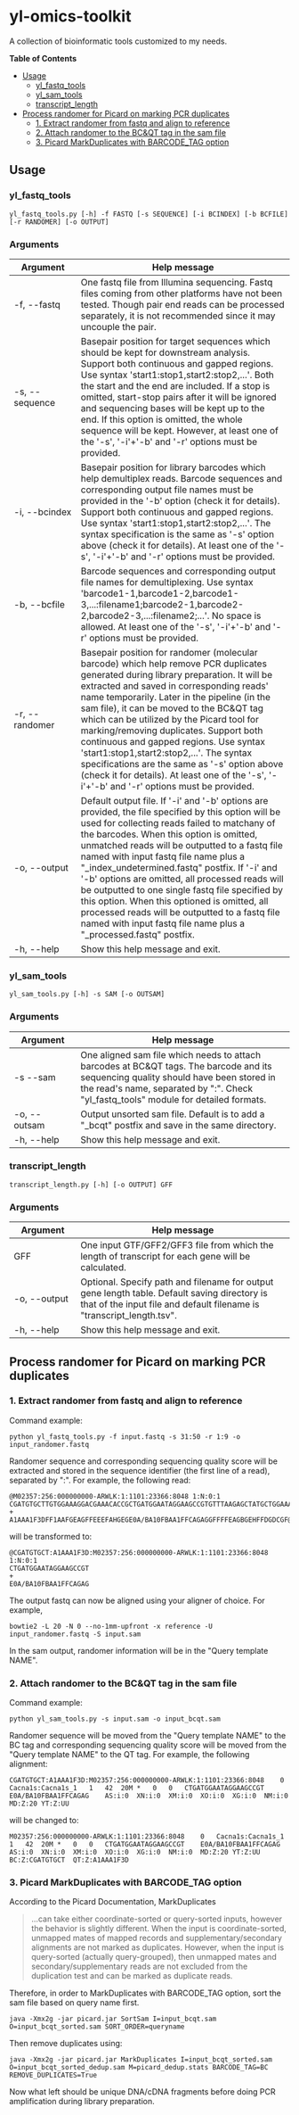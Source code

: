 # yl-omics-toolkit
A collection of bioinformatic tools customized to my needs.

**Table of Contents**
- [Usage](#user-content-usage)
  - [yl_fastq_tools](#user-content-yl_fastq_tools)
  - [yl_sam_tools](#user-content-yl_sam_tools)
  - [transcript_length](#user-content-transcript_length)
- [Process randomer for Picard on marking PCR duplicates](#user-content-process-randomer-for-picard-on-marking-pcr-duplicates)
  - [1. Extract randomer from fastq and align to reference](#user-content-1-extract-randomer-from-fastq-and-align-to-reference)
  - [2. Attach randomer to the BC&QT tag in the sam file](#user-content-2-attach-randomer-to-the-bcqt-tag-in-the-sam-file)
  - [3. Picard MarkDuplicates with BARCODE_TAG option](#user-content-3-picard-markduplicates-with-barcode_tag-option)

## Usage
### yl_fastq_tools
`yl_fastq_tools.py [-h] -f FASTQ [-s SEQUENCE] [-i BCINDEX] [-b BCFILE] [-r RANDOMER] [-o OUTPUT]`
### Arguments
&nbsp;&nbsp;&nbsp;Argument&nbsp;&nbsp;&nbsp;|Help message
---|---
-f, --fastq|One fastq file from Illumina sequencing. Fastq files coming from other platforms have not been tested. Though pair end reads can be processed separately, it is not recommended since it may uncouple the pair.
-s, --sequence|Basepair position for target sequences which should be kept for downstream analysis. Support both continuous and gapped regions. Use syntax 'start1:stop1,start2:stop2,...'. Both the start and the end are included. If a stop is omitted, start-stop pairs after it will be ignored and sequencing bases will be kept up to the end. If this option is omitted, the whole sequence will be kept. However, at least one of the '-s', '-i'+'-b' and '-r' options must be provided.
-i, --bcindex|Basepair position for library barcodes which help demultiplex reads. Barcode sequences and corresponding output file names must be provided in the '-b' option (check it for details). Support both continuous and gapped regions. Use syntax 'start1:stop1,start2:stop2,...'. The syntax specification is the same as '-s' option above (check it for details). At least one of the '-s', '-i'+'-b' and '-r' options must be provided.
-b, --bcfile|Barcode sequences and corresponding output file names for demultiplexing. Use syntax 'barcode1-1,barcode1-2,barcode1-3,...:filename1;barcode2-1,barcode2-2,barcode2-3,...:filename2;...'. No space is allowed. At least one of the '-s', '-i'+'-b' and '-r' options must be provided.
-r, --randomer|Basepair position for randomer (molecular barcode) which help remove PCR duplicates generated during library preparation. It will be extracted and saved in corresponding reads' name temporarily. Later in the pipeline (in the sam file), it can be moved to the BC&QT tag which can be utilized by the Picard tool for marking/removing duplicates. Support both continuous and gapped regions. Use syntax 'start1:stop1,start2:stop2,...'. The syntax specifications are the same as '-s' option above (check it for details). At least one of the '-s', '-i'+'-b' and '-r' options must be provided.
-o, --output|Default output file. If '-i' and '-b' options are provided, the file specified by this option will be used for collecting reads failed to matchany of the barcodes. When this option is omitted, unmatched reads will be outputted to a fastq file named with input fastq file name plus a "_index_undetermined.fastq" postfix. If '-i' and '-b' options are omitted, all processed reads will be outputted to one single fastq file specified by this option. When this optioned is omitted, all processed reads will be outputted to a fastq file named with input fastq file name plus a "_processed.fastq" postfix.
-h, --help|Show this help message and exit.
### yl_sam_tools
`yl_sam_tools.py [-h] -s SAM [-o OUTSAM]`
### Arguments
&nbsp;&nbsp;&nbsp;Argument&nbsp;&nbsp;&nbsp;|Help message
---|---
-s --sam|One aligned sam file which needs to attach barcodes at BC&QT tags. The barcode and its sequencing quality should have been stored in the read's name, separated by ":". Check "yl_fastq_tools" module for detailed formats.
-o, --outsam|Output unsorted sam file. Default is to add a "_bcqt" postfix and save in the same directory.
-h, --help|Show this help message and exit.
### transcript_length
`transcript_length.py [-h] [-o OUTPUT] GFF`
### Arguments
&nbsp;&nbsp;&nbsp;Argument&nbsp;&nbsp;&nbsp;|Help message
---|---
GFF|One input GTF/GFF2/GFF3 file from which the length of transcript for each gene will be calculated.
-o, --output|Optional. Specify path and filename for output gene length table. Default saving directory is that of the input file and default filename is "transcript_length.tsv".
-h, --help|Show this help message and exit.


## Process randomer for Picard on marking PCR duplicates
### 1. Extract randomer from fastq and align to reference
Command example:

`python yl_fastq_tools.py -f input.fastq -s 31:50 -r 1:9 -o input_randomer.fastq`

Randomer sequence and corresponding sequencing quality score will be extracted and stored in the sequence identifier (the first line of a read), separated by ":". For example, the following read:

    @M02357:256:000000000-ARWLK:1:1101:23366:8048 1:N:0:1
    CGATGTGCTTGTGGAAAGGACGAAACACCGCTGATGGAATAGGAAGCCGTGTTTAAGAGCTATGCTGGAAACAGCA
    +
    A1AAA1F3DFF1AAFGEAGFFEEEFAHGEGE0A/BA10FBAA1FFCAGAGGFFFFEAGBGEHFFDGDCGF@FF>GH

will be transformed to:

    @CGATGTGCT:A1AAA1F3D:M02357:256:000000000-ARWLK:1:1101:23366:8048 1:N:0:1
    CTGATGGAATAGGAAGCCGT
    +
    E0A/BA10FBAA1FFCAGAG

The output fastq can now be aligned using your aligner of choice. For example,

`bowtie2 -L 20 -N 0 --no-1mm-upfront -x reference -U input_randomer.fastq -S input.sam`

In the sam output, randomer information will be in the "Query template NAME".
### 2. Attach randomer to the BC&QT tag in the sam file
Command example:

`python yl_sam_tools.py -s input.sam -o input_bcqt.sam`

Randomer sequence will be moved from the "Query template NAME" to the BC tag and corresponding sequencing quality score will be moved from the "Query template NAME" to the QT tag. For example, the following alignment:

    CGATGTGCT:A1AAA1F3D:M02357:256:000000000-ARWLK:1:1101:23366:8048	0	Cacna1s:Cacna1s_1	1	42	20M	*	0	0	CTGATGGAATAGGAAGCCGT	E0A/BA10FBAA1FFCAGAG	AS:i:0	XN:i:0	XM:i:0	XO:i:0	XG:i:0	NM:i:0	MD:Z:20	YT:Z:UU

will be changed to:

    M02357:256:000000000-ARWLK:1:1101:23366:8048	0	Cacna1s:Cacna1s_1	1	42	20M	*	0	0	CTGATGGAATAGGAAGCCGT	E0A/BA10FBAA1FFCAGAG	AS:i:0	XN:i:0	XM:i:0	XO:i:0	XG:i:0	NM:i:0	MD:Z:20	YT:Z:UU	BC:Z:CGATGTGCT	QT:Z:A1AAA1F3D

### 3. Picard MarkDuplicates with BARCODE_TAG option
According to the Picard Documentation, MarkDuplicates 
> ...can take either coordinate-sorted or query-sorted inputs, however the behavior is slightly different. When the input is coordinate-sorted, unmapped mates of mapped records and supplementary/secondary alignments are not marked as duplicates. However, when the input is query-sorted (actually query-grouped), then unmapped mates and secondary/supplementary reads are not excluded from the duplication test and can be marked as duplicate reads.

Therefore, in order to MarkDuplicates with BARCODE_TAG option, sort the sam file based on query name first.

`java -Xmx2g -jar picard.jar SortSam I=input_bcqt.sam O=input_bcqt_sorted.sam SORT_ORDER=queryname`

Then remove duplicates using:

`java -Xmx2g -jar picard.jar MarkDuplicates I=input_bcqt_sorted.sam O=input_bcqt_sorted_dedup.sam M=picard_dedup.stats BARCODE_TAG=BC REMOVE_DUPLICATES=True`

Now what left should be unique DNA/cDNA fragments before doing PCR amplification during library preparation.
